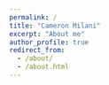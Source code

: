 ```yaml
---
permalink: /
title: "Cameron Milani"
excerpt: "About me"
author_profile: true
redirect_from: 
  - /about/
  - /about.html
---
```


